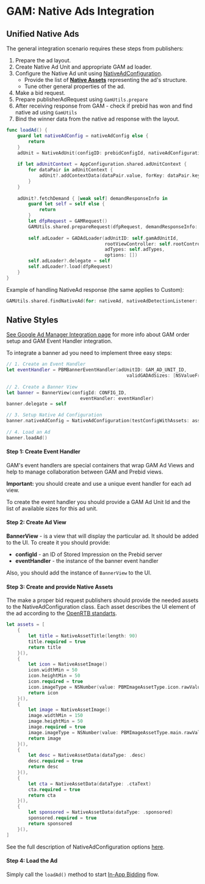 # GAM: Native Ads Integration

## Unified Native Ads

The general integration scenario requires these steps from publishers:

1. Prepare the ad layout.
2. Create Native Ad Unit and appropriate GAM ad loader.
3. Configure the Native Ad unit using [NativeAdConfiguration](../native/ios-native-ad-configuration.md).
    * Provide the list of **[Native Assets](../ios-in-app-bidding-native-guidelines-info.md#components)** representing the ad's structure.
    * Tune other general properties of the ad.
4. Make a bid request.
5. Prepare publisherAdRequest using `GamUtils.prepare`
6. After receiving response from GAM  - check if prebid has won and find native ad using `GamUtils`
7. Bind the winner data from the native ad response with the layout.

``` swift
func loadAd() {
    guard let nativeAdConfig = nativeAdConfig else {
        return
    }
    adUnit = NativeAdUnit(configID: prebidConfigId, nativeAdConfiguration: nativeAdConfig)
    
    if let adUnitContext = AppConfiguration.shared.adUnitContext {
        for dataPair in adUnitContext {
            adUnit?.addContextData(dataPair.value, forKey: dataPair.key)
        }
    }
    
    adUnit?.fetchDemand { [weak self] demandResponseInfo in
        guard let self = self else {
            return
        }
        let dfpRequest = GAMRequest()
        GAMUtils.shared.prepareRequest(dfpRequest, demandResponseInfo: demandResponseInfo)
        
        self.adLoader = GADAdLoader(adUnitID: self.gamAdUnitId,
                                    rootViewController: self.rootController,
                                    adTypes: self.adTypes,
                                    options: [])
        self.adLoader?.delegate = self
        self.adLoader?.load(dfpRequest)
    }
}
```

Example of handling NativeAd response (the same applies to Custom):

``` swift
GAMUtils.shared.findNativeAd(for: nativeAd, nativeAdDetectionListener: nativeAdDetectionListener)
```

## Native Styles 

[See Google Ad Manager Integration page](ios-in-app-bidding-gam-info.md) for more info about GAM order setup and GAM Event Handler integration.

To integrate a banner ad you need to implement three easy steps:

``` swift
// 1. Create an Event Handler
let eventHandler = PBMBannerEventHandler(adUnitID: GAM_AD_UNIT_ID,
                                            validGADAdSizes: [NSValueFromGADAdSize(adSize)])
       
// 2. Create a Banner View
let banner = BannerView(configId: CONFIG_ID,
                           eventHandler: eventHandler)
banner.delegate = self

// 3. Setup Native Ad Configuration
banner.nativeAdConfig = NativeAdConfiguration(testConfigWithAssets: assets)
        
// 4. Load an Ad
banner.loadAd()
```


#### Step 1: Create Event Handler

GAM's event handlers are special containers that wrap GAM Ad Views and help to manage collaboration between GAM and Prebid views.

**Important:** you should create and use a unique event handler for each ad view.

To create the event handler you should provide a GAM Ad Unit Id and the list of available sizes for this ad unit.


#### Step 2: Create Ad View

**BannerView** - is a view that will display the particular ad. It should be added to the UI. To create it you should provide:

- **configId** - an ID of Stored Impression on the Prebid server
- **eventHandler** - the instance of the banner event handler

Also, you should add the instance of `BannerView` to the UI.

#### Step 3: Create and provide Native Assets

The make a proper bid request publishers should provide the needed assets to the NativeAdConfiguration class. Each asset describes the UI element of the ad according to the [OpenRTB standarts](https://www.iab.com/wp-content/uploads/2018/03/OpenRTB-Native-Ads-Specification-Final-1.2.pdf).

``` swift
let assets = [
    {
        let title = NativeAssetTitle(length: 90)
        title.required = true
        return title
    }(),
    {
        let icon = NativeAssetImage()
        icon.widthMin = 50
        icon.heightMin = 50
        icon.required = true
        icon.imageType = NSNumber(value: PBMImageAssetType.icon.rawValue)
        return icon
    }(),
    {
        let image = NativeAssetImage()
        image.widthMin = 150
        image.heightMin = 50
        image.required = true
        image.imageType = NSNumber(value: PBMImageAssetType.main.rawValue)
        return image
    }(),
    {
        let desc = NativeAssetData(dataType: .desc)
        desc.required = true
        return desc
    }(),
    {
        let cta = NativeAssetData(dataType: .ctaText)
        cta.required = true
        return cta
    }(),
    {
        let sponsored = NativeAssetData(dataType: .sponsored)
        sponsored.required = true
        return sponsored
    }(),
]
```

See the full description of NativeAdConfiguration options [here](../native/ios-native-ad-configuration.md).

#### Step 4: Load the Ad

Simply call the `loadAd()` method to start [In-App Bidding](../ios-in-app-bidding-getting-started.md) flow.